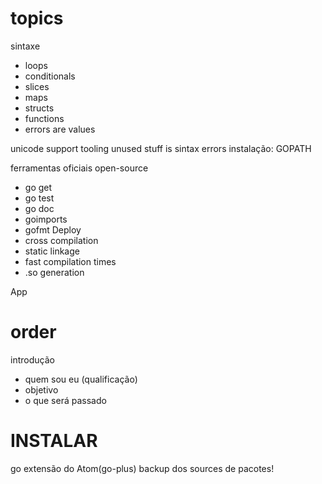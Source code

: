 topics
======
sintaxe
 - loops
 - conditionals
 - slices
 - maps
 - structs
 - functions
 - errors are values

unicode support
tooling
unused stuff is sintax errors
instalação: GOPATH


ferramentas oficiais
open-source
 - go get
 - go test
 - go doc
 - goimports
 - gofmt
Deploy
 - cross compilation
 - static linkage
 - fast compilation times
 - .so generation

App

order
=====
introdução
 - quem sou eu (qualificação)
 - objetivo
 - o que será passado

INSTALAR
========
go
extensão do Atom(go-plus)
backup dos sources de pacotes!
